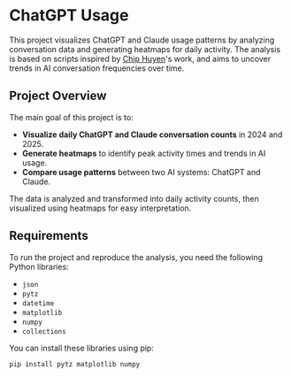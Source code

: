 # ChatGPT Usage

This project visualizes ChatGPT and Claude usage patterns by analyzing conversation data and generating heatmaps for daily activity. The analysis is based on scripts inspired by [Chip Huyen](https://lnkd.in/eexMWvt8)'s work, and aims to uncover trends in AI conversation frequencies over time.

## Project Overview

The main goal of this project is to:
- **Visualize daily ChatGPT and Claude conversation counts** in 2024 and 2025.
- **Generate heatmaps** to identify peak activity times and trends in AI usage.
- **Compare usage patterns** between two AI systems: ChatGPT and Claude.

The data is analyzed and transformed into daily activity counts, then visualized using heatmaps for easy interpretation.

## Requirements

To run the project and reproduce the analysis, you need the following Python libraries:
- `json`
- `pytz`
- `datetime`
- `matplotlib`
- `numpy`
- `collections`

You can install these libraries using pip:

```bash
pip install pytz matplotlib numpy

